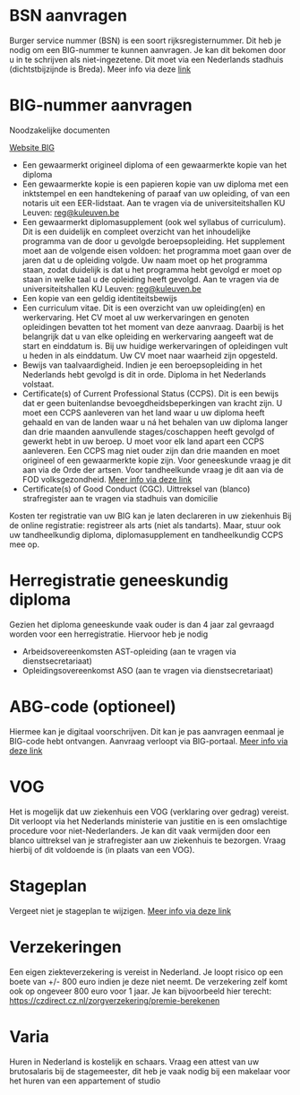 # BSN aanvragen
Burger service nummer (BSN) is een soort rijksregisternummer. Dit heb je nodig om een BIG-nummer te kunnen aanvragen.
Je kan dit bekomen door u in te schrijven als niet-ingezetene. Dit moet via een Nederlands stadhuis (dichtstbijzijnde is Breda).
Meer info via deze [link](https://www.breda.nl/inschrijven-de-registratie-niet-ingezetenen)

# BIG-nummer aanvragen
Noodzakelijke documenten

[Website BIG](https://www.bigregister.nl/buitenlands-diploma/procedures/automatische-erkenning/bewijsstukken)
- Een gewaarmerkt origineel diploma of een gewaarmerkte kopie van het diploma
- Een gewaarmerkte kopie is een papieren kopie van uw diploma met een inktstempel en een handtekening of paraaf van uw opleiding, of van een notaris uit een EER-lidstaat. Aan te vragen via de universiteitshallen KU Leuven: reg@kuleuven.be
- Een gewaarmerkt diplomasupplement (ook wel syllabus of curriculum). Dit is een duidelijk en compleet overzicht van het inhoudelijke programma van de door u gevolgde beroepsopleiding. Het supplement moet aan de volgende eisen voldoen:
het programma moet gaan over de jaren dat u de opleiding volgde. Uw naam moet op het programma staan, zodat duidelijk is dat u het programma hebt gevolgd er moet op staan in welke taal u de opleiding heeft gevolgd. Aan te vragen via de universiteitshallen KU Leuven: reg@kuleuven.be
- Een kopie van een geldig identiteitsbewijs
- Een curriculum vitae. Dit is een overzicht van uw opleiding(en) en werkervaring. Het CV moet al uw werkervaringen en genoten opleidingen bevatten tot het moment van deze aanvraag. Daarbij is het belangrijk dat u van elke opleiding en werkervaring aangeeft wat de start en einddatum is. Bij uw huidige werkervaringen of opleidingen vult u heden in als einddatum. Uw CV moet naar waarheid zijn opgesteld.
- Bewijs van taalvaardigheid. Indien je een beroepsopleiding in het Nederlands hebt gevolgd is dit in orde. Diploma in het Nederlands volstaat.
- Certificate(s) of Current Professional Status (CCPS). Dit is een bewijs dat er geen buitenlandse bevoegdheidsbeperkingen van kracht zijn. U moet een CCPS aanleveren van het land waar u uw diploma heeft gehaald en van de landen waar u ná het behalen van uw diploma langer dan drie maanden aanvullende stages/coschappen heeft gevolgd of gewerkt hebt in uw beroep. U moet voor elk land apart een CCPS aanleveren. Een CCPS mag niet ouder zijn dan drie maanden en moet origineel of een gewaarmerkte kopie zijn. Voor geneeskunde vraag je dit aan via de Orde der artsen. Voor tandheelkunde vraag je dit aan via de FOD volksgezondheid. [Meer info via deze link](https://www.zorg-en-gezondheid.be/een-gelijkwaardigheidsattest-of-conformiteitsattest-aanvragen-voor-uw-gezondheidszorgberoep)
- Certificate(s) of Good Conduct (CGC). Uittreksel van (blanco) strafregister aan te vragen via stadhuis van domicilie

Kosten ter registratie van uw BIG kan je laten declareren in uw ziekenhuis
Bij de online registratie: registreer als arts (niet als tandarts). Maar, stuur ook uw tandheelkundig diploma, diplomasupplement en tandheelkundig CCPS mee op.

# Herregistratie geneeskundig diploma
Gezien het diploma geneeskunde vaak ouder is dan 4 jaar zal gevraagd worden voor een herregistratie.
Hiervoor heb je nodig
- Arbeidsovereenkomsten AST-opleiding (aan te vragen via dienstsecretariaat)
- Opleidingsovereenkomst ASO (aan te vragen via dienstsecretariaat)

# ABG-code (optioneel)
Hiermee kan je digitaal voorschrijven. Dit kan je pas aanvragen eenmaal je BIG-code hebt ontvangen. Aanvraag verloopt via BIG-portaal.
[Meer info via deze link](https://www.vektis.nl/agb-register/agb-code-aanvragen)

# VOG
Het is mogelijk dat uw ziekenhuis een VOG (verklaring over gedrag) vereist. Dit verloopt via het Nederlands ministerie van justitie en is een omslachtige procedure voor niet-Nederlanders. Je kan dit vaak vermijden door een blanco uittreksel van je strafregister aan uw ziekenhuis te bezorgen. Vraag hierbij of dit voldoende is (in plaats van een VOG).

# Stageplan
Vergeet niet je stageplan te wijzigen.
[Meer info via deze link](https://www.zorg-en-gezondheid.be/het-stageplan-wijzigen-van-een-arts-specialist)

# Verzekeringen
Een eigen ziekteverzekering is vereist in Nederland. Je loopt risico op een boete van +/- 800 euro indien je deze niet neemt. De verzekering zelf komt ook op ongeveer 800 euro voor 1 jaar. Je kan bijvoorbeeld hier terecht: https://czdirect.cz.nl/zorgverzekering/premie-berekenen

# Varia
Huren in Nederland is kostelijk en schaars.
Vraag een attest van uw brutosalaris bij de stagemeester, dit heb je vaak nodig bij een makelaar voor het huren van een appartement of studio

